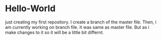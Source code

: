 # Hello-World
just creating my first repository.
I create a branch of the master file.
Then, i am currently working on branch file.
It was same as master file.
But as i make changes to it so it will be a little bit differnt.
